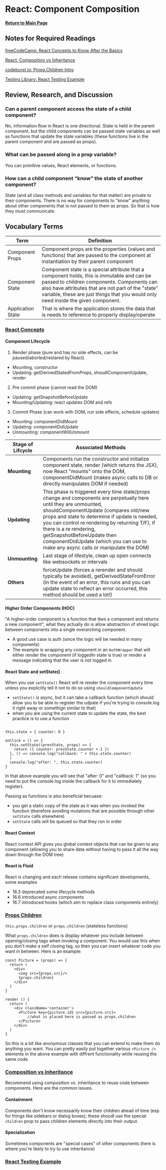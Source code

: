 # React: Component Composition
**[Return to Main Page](https://annethor.github.io/reading-notes/)**

## Notes for Required Readings

[freeCodeCamp: React Concepts to Know After the Basics](#react-concepts)

[React: Composition vs Inheritance](#composition-vs-inheritance)

[codeburst.io: Props.Children Intro](#props-children)

[Testing Library: React Testing Example](#react-testing-example)

## Review, Research, and Discussion

### Can a parent component access the state of a child component?

No, information flow in React is one directional. State is held in the parent component, but the child components can be passed state variables as well as functions that update the state variables (these functions live in the parent component and are passed as props).

### What can be passed along in a prop variable?

You can primitive values, React elements, or functions.

### How can a child component “know” the state of another component?

State (and all class methods and variables for that matter) are private to their components. There is no way for components to "know" anything about other components that is not passed to them as props. So that is how they must communicate.

## Vocabulary Terms

Term | Definition
---- | ----------
Component Props | Component props are the properties (values and functions) that are passed to the component at instantiation by their parent component
Component State | Component state is a special attribute that a component holds, this is immutable and can be passed to children components. Components can also have attributes that are not part of the "state" variable, these are just things that you would only need inside the given component.
Application State | That is where the application stores the data that is needs to reference to properly display/operate

### [React Concepts](https://www.freecodecamp.org/news/these-are-the-concepts-you-should-know-in-react-js-after-you-learn-the-basics-ee1d2f4b8030/)

#### Component Lifecycle

1. Render phase (pure and has no side effects, can be paused/aborted/restared by React)

- Mounting, constructor
- Updating: getDerivedStatedFromProps, shoudlComponentUpdate, render

2. Pre commit phase (cannot read the DOM)

- Updating: getSnapshotBeforeUpdate
- Mounting/Updating: react updates DOM and refs

3. Commit Phase (can work with DOM, run side effects, schedule updates)

- Mounting: componentDidMount
- Updating: componentDidUpdate
- Unmounting: componentWillUnmount

Stage of Lifcycle | Associated Methods
----------------- | ------------------
**Mounting** | Components run the constructor and initialize component state, render (which returns the JSX), now React "mounts" onto the DOM, componentDidMount (makes async calls to DB or directly manipulates DOM if needed)
**Updating** | This phase is triggered every time state/props change and components are perpetually here until they are unmounted, shouldComponentUpdate (compares old/new props and state to determine if update is needed, you can control re rendering by returning T/F), if there is a re rendering, getSnapshotBeforeUpdate then componentDidUpdate (which you can use to make any async calls or manipulate the DOM)
**Unmounting** | Last stage of lifestyle, clean up open connects like websockets or intervals
**Others** | forceUpdate (forces a rerender and should typically be avoided), getDerivedStateFromError (in the event of an error, this runs and you can update state to reflect an error occurred, this method should be used a lot!)


#### Higher Order Components (HOC)

"A higher-order component is a function that tkes a component and returns a new component", what they actually do is allow abstraction of shred logic between components into a single overarching component.

- A good use case is auth (since the logic will be needed in many components)
- The example is wrapping any component in an ```AuthWrapper``` that will either render the component (if loggedIn state is true) or render a message indicating that the user is not logged in

#### React State and setState()

When you use ```setState()``` React will re render the component every time unless you explicitly tell it not to do so using `shouldComponentUpdate`

- `setState()` is async, but it can take a callback function (which should allow you to be able to register the udpate if you're trying to console.log it right away or somethign similar to that)
- when you are using the current state to update the state, the best practice is to use a function

```JSX

this.state = { counter: 0 }

onClick = () => {
  this.setState((prevState, props) => {
    return ({ counter: prevState.counter + 1 })
  }, () => console.log("callback: " + this.state.counter)
  )
  console.log("after: ", this.state.counter)
}
```

In that above example you will see that "after: 0" and "callback: 1" (so you need to put the console.log inside the callback for it to immediately register).

Passing as functions is also beneficial becuase:

- you get a static copy of the state as it was when you invoked the function (therefore avoiding mutations that are possible through other `setState` calls elsewhere) 
- `setState` calls will be queued so that they run in order

#### React Context 

React context API gives you global context objects that can be given to any component (allowing you to share data without having to pass it all the way down through the DOM tree)

#### React is Fluid

React is changing and each release contains significant developments, some examples

- 16.3 deprecated some lifecycle methods
- 16.6 introduced async components
- 16.7 introduced hooks (which aim to replace class components entirely)

### [Props Children](https://codeburst.io/a-quick-intro-to-reacts-props-children-cb3d2fce4891)

```this.props.children``` or ```props.children``` (stateless functions)

What ```props.children``` does is display whatever you include between opening/closing tags when invoking a component. You would use this when you don't make a self closing tag, so then you can insert whatever code you want in between. Here is an example:

```JSX
const Picture = (props) => {
  return (
    <div>
      <img src={props.src}/>
      {props.children}
    </div>
  )
}

render () {
  return (
    <div className='container'>
      <Picture key={picture.id} src={picture.src}>
          //what is placed here is passed as props.children  
      </Picture>
    </div>
  )
}
```

So this is a bit like anonymous classes that you can extend to make them do anything you want. You can pretty easily put together various ```<Picture />``` elements in the above example with diffrent functionality while reusing the same code.

### [Composition vs Inheritance](https://reactjs.org/docs/composition-vs-inheritance.html)

Recommend using composition vs. inheritance to reuse code between components. Here are the common issues.

#### Containment 

Components don't know necessarily know their children ahead of time (esp for things like sidebars or dialog boxes); these shoudl use the special ```children``` prop to pass children elements directly into their output.

#### Specialization 

Sometimes components are "special cases" of other components (here is where you're likely to try to use inheritance) 

### [React Testing Example](https://testing-library.com/docs/react-testing-library/example-intro/)
